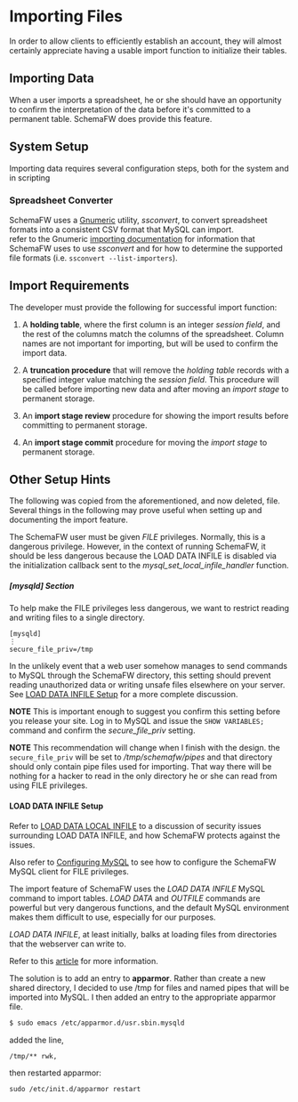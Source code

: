 # Importing Files

In order to allow clients to efficiently establish an account, they will almost
certainly appreciate having a usable import function to initialize their tables.

## Importing Data

When a user imports a spreadsheet, he or she should have an opportunity
to confirm the interpretation of the data before it's committed to
a permanent table.  SchemaFW does provide this feature.

## System Setup

Importing data requires several configuration steps, both for the system
and in scripting

### Spreadsheet Converter

SchemaFW uses a [Gnumeric](www.gnumeric.org) utility, _ssconvert_, to convert
spreadsheet formats into a consistent CSV format that MySQL can import.  
refer to the Gnumeric [importing documentation](https://help.gnome.org/users/gnumeric/stable/gnumeric.html#sect-files-ssconvert)
for information that SchemaFW uses to use _ssconvert_ and for how to determine
the supported file formats (i.e. `ssconvert --list-importers`).

## Import Requirements

The developer must provide the following for successful import function:

1. A __holding table__, where the first column is an integer  _session field_,
   and the rest of the columns match the columns of the spreadsheet.  Column
   names are not important for importing, but will be used to confirm the
   import data.

1. A __truncation procedure__ that will remove the _holding table_ records
   with a specified integer value matching the _session field_.  This
   procedure will be called before importing new data and after moving
   an _import stage_ to permanent storage.

1. An __import stage review__ procedure for showing the import results before
   committing to permanent storage.

1. An __import stage commit__ procedure for moving the _import stage_ to
   permanent storage.

## Other Setup Hints

The following was copied from the aforementioned, and now deleted, file.
Several things in the following may prove useful when setting up and documenting
the import feature.

The SchemaFW user must be given _FILE_ privileges.  Normally, this is a dangerous
privilege.  However, in the context of running SchemaFW, it should be less
dangerous because the LOAD DATA INFILE is disabled via the initialization callback
sent to the _mysql_set_local_infile_handler_ function.  

##### [mysqld] Section

To help make the FILE privileges less dangerous, we want to restrict
reading and writing files to a single directory.

~~~
[mysqld]
⋮
secure_file_priv=/tmp
~~~

In the unlikely event that a web user somehow manages to send commands
to MySQL through the SchemaFW directory, this setting should prevent
reading unauthorized data or writing unsafe files elsewhere on your
server.  See [LOAD DATA INFILE Setup](#load-data-infile-setup) for
a more complete discussion.

**NOTE** This is important enough to suggest you confirm this setting
before you release your site.  Log in to MySQL and issue the
`SHOW VARIABLES;` command and confirm the _secure_file_priv_ setting.

**NOTE** This recommendation will change when I finish with the design.
the `secure_file_priv` will be set to _/tmp/schemafw/pipes_ and that
directory should only contain pipe files used for importing.  That way
there will be nothing for a hacker to read in the only directory he or
she can read from using FILE privileges.


#### LOAD DATA INFILE Setup

Refer to [LOAD DATA LOCAL INFILE](LoadDataLocalInfile.md) to a discussion
of security issues surrounding LOAD DATA INFILE, and how SchemaFW
protects against the issues.

Also refer to [Configuring MySQL](ConfiguringMySQL.md) to see how to
configure the SchemaFW MySQL client for FILE privileges.

The import feature of SchemaFW uses the _LOAD DATA INFILE_ MySQL
command to import tables.  _LOAD DATA_ and _OUTFILE_ commands are
powerful but very dangerous functions, and the default MySQL
environment makes them difficult to use, especially for our
purposes.


_LOAD DATA INFILE_, at least initially,
balks at loading files from directories that the webserver can
write to.

Refer to this [article](http://ubuntuforums.org/showthread.php?t=822084)
for more information.

The solution is to add an entry to __apparmor__.  Rather than create
a new shared directory, I decided to use /tmp for files and named pipes
that will be imported into MySQL.  I then added an entry to the
appropriate apparmor file.

``` sh
$ sudo emacs /etc/apparmor.d/usr.sbin.mysqld
```

added the line,

~~~
/tmp/** rwk,
~~~

then restarted apparmor:

~~~
sudo /etc/init.d/apparmor restart
~~~

